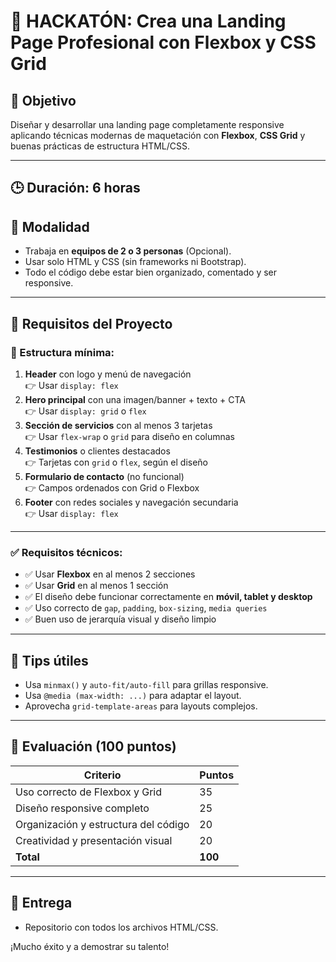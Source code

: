 # 🚀 HACKATÓN: Crea una Landing Page Profesional con Flexbox y CSS Grid

## 🎯 Objetivo
Diseñar y desarrollar una landing page completamente responsive aplicando técnicas modernas de maquetación con **Flexbox**, **CSS Grid** y buenas prácticas de estructura HTML/CSS.

---

## 🕒 Duración: 6 horas

## 👥 Modalidad
- Trabaja en **equipos de 2 o 3 personas** (Opcional).
- Usar solo HTML y CSS (sin frameworks ni Bootstrap).
- Todo el código debe estar bien organizado, comentado y ser responsive.

---

## 🧩 Requisitos del Proyecto

### 🔧 Estructura mínima:


1. **Header** con logo y menú de navegación  
   👉 Usar `display: flex`
2. **Hero principal** con una imagen/banner + texto + CTA  
   👉 Usar `display: grid` o `flex`
3. **Sección de servicios** con al menos 3 tarjetas  
   👉 Usar `flex-wrap` o `grid` para diseño en columnas
4. **Testimonios** o clientes destacados  
   👉 Tarjetas con `grid` o `flex`, según el diseño
5. **Formulario de contacto** (no funcional)  
   👉 Campos ordenados con Grid o Flexbox
6. **Footer** con redes sociales y navegación secundaria  
   👉 Usar `display: flex`

---

### ✅ Requisitos técnicos:

- ✅ Usar **Flexbox** en al menos 2 secciones
- ✅ Usar **Grid** en al menos 1 sección
- ✅ El diseño debe funcionar correctamente en **móvil, tablet y desktop**
- ✅ Uso correcto de `gap`, `padding`, `box-sizing`, `media queries`
- ✅ Buen uso de jerarquía visual y diseño limpio

---

## 🧪 Tips útiles

- Usa `minmax()` y `auto-fit/auto-fill` para grillas responsive.
- Usa `@media (max-width: ...)` para adaptar el layout.
- Aprovecha `grid-template-areas` para layouts complejos.

---

## 🧠 Evaluación (100 puntos)

| Criterio                            | Puntos |
|-------------------------------------|--------|
| Uso correcto de Flexbox y Grid      | 35     |
| Diseño responsive completo          | 25     |
| Organización y estructura del código| 20     |
| Creatividad y presentación visual   | 20     |
| **Total**                           | **100**|

---

## 🏁 Entrega

- Repositorio con todos los archivos HTML/CSS.

¡Mucho éxito y a demostrar su talento!